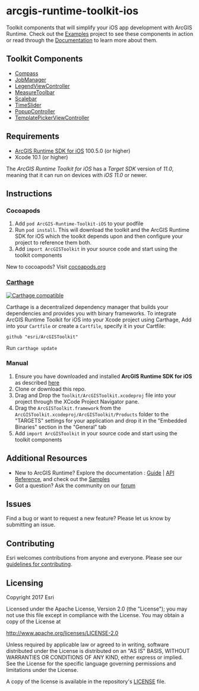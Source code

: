 # arcgis-runtime-toolkit-ios
Toolkit components that will simplify your iOS app development with ArcGIS Runtime. Check out the [Examples](/Examples) project to see these components in action or read through the [Documentation](/Documentation) to learn more about them.


## Toolkit Components

* [Compass](Documentation/Compass)
* [JobManager](Documentation/JobManager)
* [LegendViewController](Documentation/LegendViewController)
* [MeasureToolbar](Documentation/MeasureToolbar)
* [Scalebar](Documentation/Scalebar)
* [TimeSlider](Documentation/TimeSlider)
* [PopupController](Documentation/PopupController)
* [TemplatePickerViewController](Documentation/TemplatePicker)

## Requirements
* [ArcGIS Runtime SDK for iOS](https://developers.arcgis.com/en/ios/) 100.5.0 (or higher)
* Xcode 10.1 (or higher)

The *ArcGIS Runtime Toolkit for iOS* has a *Target SDK* version of *11.0*, meaning that it can run on devices with *iOS 11.0* or newer.

## Instructions

### Cocoapods
 1. Add `pod ArcGIS-Runtime-Toolkit-iOS` to your podfile
 2. Run `pod install`. This will download the toolkit and the ArcGIS Runtime SDK for iOS which the toolkit depends upon and then configure your project to reference them both.	
 3. Add `import ArcGISToolkit` in your source code and start using the toolkit components 

 New to cocoapods? Visit [cocoapods.org](https://cocoapods.org/)

### [Carthage](https://github.com/Carthage/Carthage)

[![Carthage compatible](https://img.shields.io/badge/Carthage-compatible-4BC51D.svg?style=flat)](https://github.com/Carthage/Carthage)

Carthage is a decentralized dependency manager that builds your dependencies and provides you with binary frameworks. To integrate ArcGIS Runtime Toolkit for iOS into your Xcode project using Carthage, Add into your `Cartfile` or create a `Cartfile`, specify it in your Cartfile:

`github "esri/ArcGISToolkit"`

Run `carthage update`

### Manual
 1. Ensure you have downloaded and installed __ArcGIS Runtime SDK for iOS__ as described [here](https://developers.arcgis.com/ios/latest/swift/guide/install.htm#ESRI_SECTION1_D57435A2BEBC4D29AFA3A4CAA722506A)
 2. Clone or download this repo. 
 3. Drag and Drop the `Toolkit/ArcGISToolkit.xcodeproj` file into your project through the XCode Project Navigator pane.
 4. Drag the `ArcGISToolkit.framework` from the `ArcGISToolkit.xcodeproj/ArcGISToolkit/Products` folder to the "TARGETS" settings for your application and drop it in the "Embedded Binaries" section in the "General" tab
 5. Add `import ArcGISToolkit` in your source code and start using the toolkit components 



## Additional Resources

* New to ArcGIS Runtime? Explore the documentation : [Guide](https://developers.arcgis.com/ios) | [API Reference](https://developers.arcgis.com/ios/latest/api-reference/), and check out the [Samples](https://github.com/Esri/arcgis-runtime-samples-ios)
* Got a question? Ask the community on our [forum](http://geonet.esri.com/community/developers/native-app-developers/arcgis-runtime-sdk-for-ios)

## Issues

Find a bug or want to request a new feature?  Please let us know by submitting an issue.

## Contributing

Esri welcomes contributions from anyone and everyone. Please see our [guidelines for contributing](https://github.com/esri/contributing).

## Licensing
Copyright 2017 Esri

Licensed under the Apache License, Version 2.0 (the "License");
you may not use this file except in compliance with the License.
You may obtain a copy of the License at

   http://www.apache.org/licenses/LICENSE-2.0

Unless required by applicable law or agreed to in writing, software
distributed under the License is distributed on an "AS IS" BASIS,
WITHOUT WARRANTIES OR CONDITIONS OF ANY KIND, either express or implied.
See the License for the specific language governing permissions and
limitations under the License.

A copy of the license is available in the repository's [LICENSE]( /LICENSE) file.

